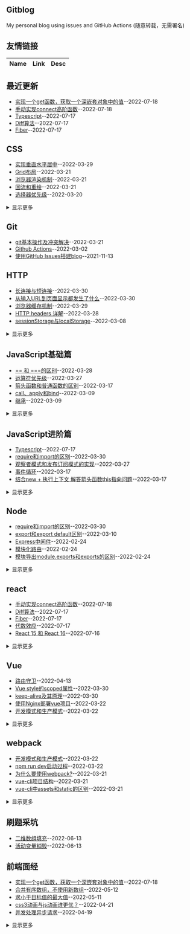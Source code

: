 ## Gitblog
My personal blog using issues and GitHub Actions (随意转载，无需署名)
## 友情链接
| Name | Link | Desc | 
 | ---- | ---- | ---- |
## 最近更新
- [实现一个get函数，获取一个深嵌套对象中的值](https://github.com/Twlig/issuesBlog/issues/114)--2022-07-18
- [手动实现connect高阶函数](https://github.com/Twlig/issuesBlog/issues/113)--2022-07-18
- [Typescript](https://github.com/Twlig/issuesBlog/issues/112)--2022-07-17
- [Diff算法](https://github.com/Twlig/issuesBlog/issues/111)--2022-07-17
- [Fiber](https://github.com/Twlig/issuesBlog/issues/110)--2022-07-17
## CSS
- [实现垂直水平居中](https://github.com/Twlig/issuesBlog/issues/81)--2022-03-29
- [Grid布局](https://github.com/Twlig/issuesBlog/issues/66)--2022-03-21
- [浏览器渲染机制](https://github.com/Twlig/issuesBlog/issues/60)--2022-03-21
- [回流和重绘](https://github.com/Twlig/issuesBlog/issues/59)--2022-03-21
- [选择器优先级](https://github.com/Twlig/issuesBlog/issues/58)--2022-03-20
<details><summary>显示更多</summary>

- [选择器类型](https://github.com/Twlig/issuesBlog/issues/57)--2022-03-20
- [position定位](https://github.com/Twlig/issuesBlog/issues/56)--2022-03-20
- [flex布局](https://github.com/Twlig/issuesBlog/issues/55)--2022-03-20
- [行内元素和块级元素](https://github.com/Twlig/issuesBlog/issues/54)--2022-03-20
- [清除浮动](https://github.com/Twlig/issuesBlog/issues/53)--2022-03-20
- [BFC及其应用](https://github.com/Twlig/issuesBlog/issues/52)--2022-03-18
- [响应式布局](https://github.com/Twlig/issuesBlog/issues/16)--2022-03-04
</details>

## Git
- [git基本操作及冲突解决](https://github.com/Twlig/issuesBlog/issues/67)--2022-03-21
- [Github Actions](https://github.com/Twlig/issuesBlog/issues/13)--2022-03-02
- [使用GitHub Issues搭建blog](https://github.com/Twlig/issuesBlog/issues/2)--2021-11-13
## HTTP
- [长连接与短连接](https://github.com/Twlig/issuesBlog/issues/85)--2022-03-30
- [从输入URL到页面显示都发生了什么](https://github.com/Twlig/issuesBlog/issues/84)--2022-03-30
- [浏览器缓存机制](https://github.com/Twlig/issuesBlog/issues/82)--2022-03-29
- [HTTP headers 详解](https://github.com/Twlig/issuesBlog/issues/79)--2022-03-28
- [sessionStorage与localStorage](https://github.com/Twlig/issuesBlog/issues/24)--2022-03-08
<details><summary>显示更多</summary>

- [cookie、session与token](https://github.com/Twlig/issuesBlog/issues/23)--2022-03-08
- [Ajax](https://github.com/Twlig/issuesBlog/issues/22)--2022-03-08
- [跨域访问](https://github.com/Twlig/issuesBlog/issues/8)--2022-02-24
</details>

## JavaScript基础篇
- [== 和 ===的区别](https://github.com/Twlig/issuesBlog/issues/78)--2022-03-28
- [运算符优先级](https://github.com/Twlig/issuesBlog/issues/77)--2022-03-27
- [箭头函数和普通函数的区别](https://github.com/Twlig/issuesBlog/issues/47)--2022-03-17
- [call、apply和bind](https://github.com/Twlig/issuesBlog/issues/28)--2022-03-09
- [继承](https://github.com/Twlig/issuesBlog/issues/27)--2022-03-09
<details><summary>显示更多</summary>

- [映射与弱映射、集合与弱集合](https://github.com/Twlig/issuesBlog/issues/26)--2022-03-09
- [Array及常用方法](https://github.com/Twlig/issuesBlog/issues/25)--2022-03-08
- [sessionStorage与localStorage](https://github.com/Twlig/issuesBlog/issues/24)--2022-03-08
- [Ajax](https://github.com/Twlig/issuesBlog/issues/22)--2022-03-08
- [JSON](https://github.com/Twlig/issuesBlog/issues/21)--2022-03-07
- [事件处理与事件委托](https://github.com/Twlig/issuesBlog/issues/20)--2022-03-07
- [冒泡与捕获](https://github.com/Twlig/issuesBlog/issues/19)--2022-03-06
- [BOM](https://github.com/Twlig/issuesBlog/issues/18)--2022-03-06
- [setTimeout和setInterval](https://github.com/Twlig/issuesBlog/issues/17)--2022-03-06
- [async和await](https://github.com/Twlig/issuesBlog/issues/15)--2022-03-04
- [Promise](https://github.com/Twlig/issuesBlog/issues/14)--2022-03-03
- [函数](https://github.com/Twlig/issuesBlog/issues/12)--2022-03-01
- [原型与原型链](https://github.com/Twlig/issuesBlog/issues/11)--2022-02-28
- [对象](https://github.com/Twlig/issuesBlog/issues/10)--2022-02-28
- [变量与作用域](https://github.com/Twlig/issuesBlog/issues/9)--2022-02-25
</details>

## JavaScript进阶篇
- [Typescript](https://github.com/Twlig/issuesBlog/issues/112)--2022-07-17
- [require和import的区别](https://github.com/Twlig/issuesBlog/issues/87)--2022-03-30
- [观察者模式和发布订阅模式的实现](https://github.com/Twlig/issuesBlog/issues/76)--2022-03-27
- [事件循环](https://github.com/Twlig/issuesBlog/issues/51)--2022-03-17
- [结合new + 执行上下文  解答箭头函数this指向问题](https://github.com/Twlig/issuesBlog/issues/50)--2022-03-17
<details><summary>显示更多</summary>

- [new到底做了什么？](https://github.com/Twlig/issuesBlog/issues/49)--2022-03-17
- [JavaScript执行上下文](https://github.com/Twlig/issuesBlog/issues/48)--2022-03-17
</details>

## Node
- [require和import的区别](https://github.com/Twlig/issuesBlog/issues/87)--2022-03-30
- [export和export default区别](https://github.com/Twlig/issuesBlog/issues/29)--2022-03-10
- [Express中间件](https://github.com/Twlig/issuesBlog/issues/7)--2022-02-24
- [模块化路由](https://github.com/Twlig/issuesBlog/issues/6)--2022-02-24
- [模块导出module.exports和exports的区别](https://github.com/Twlig/issuesBlog/issues/5)--2022-02-24
<details><summary>显示更多</summary>

- [Node.js模块化](https://github.com/Twlig/issuesBlog/issues/4)--2022-02-24
</details>

## react
- [手动实现connect高阶函数](https://github.com/Twlig/issuesBlog/issues/113)--2022-07-18
- [Diff算法](https://github.com/Twlig/issuesBlog/issues/111)--2022-07-17
- [Fiber](https://github.com/Twlig/issuesBlog/issues/110)--2022-07-17
- [代数效应](https://github.com/Twlig/issuesBlog/issues/109)--2022-07-17
- [React 15 和 React 16](https://github.com/Twlig/issuesBlog/issues/108)--2022-07-16
<details><summary>显示更多</summary>

- [react-router-middleware-plus](https://github.com/Twlig/issuesBlog/issues/107)--2022-07-16
- [react-router-dom V6](https://github.com/Twlig/issuesBlog/issues/106)--2022-07-16
- [redux](https://github.com/Twlig/issuesBlog/issues/105)--2022-07-15
- [mobx](https://github.com/Twlig/issuesBlog/issues/104)--2022-07-14
</details>

## Vue
- [路由守卫](https://github.com/Twlig/issuesBlog/issues/95)--2022-04-13
- [Vue style的scoped属性](https://github.com/Twlig/issuesBlog/issues/86)--2022-03-30
- [keep-alive及其原理](https://github.com/Twlig/issuesBlog/issues/83)--2022-03-30
- [使用Nginx部署vue项目](https://github.com/Twlig/issuesBlog/issues/70)--2022-03-22
- [开发模式和生产模式](https://github.com/Twlig/issuesBlog/issues/69)--2022-03-22
<details><summary>显示更多</summary>

- [npm run dev启动过程](https://github.com/Twlig/issuesBlog/issues/68)--2022-03-22
- [MVC和MVVM的区别](https://github.com/Twlig/issuesBlog/issues/65)--2022-03-21
- [如何解决双向绑定和 vuex 存在冲突](https://github.com/Twlig/issuesBlog/issues/46)--2022-03-17
- [Vuex](https://github.com/Twlig/issuesBlog/issues/45)--2022-03-17
- [Vue的渲染流程（二）：patch算法](https://github.com/Twlig/issuesBlog/issues/44)--2022-03-17
- [vue性能提升](https://github.com/Twlig/issuesBlog/issues/43)--2022-03-16
- [VNode类型](https://github.com/Twlig/issuesBlog/issues/42)--2022-03-16
- [Vue的渲染流程（一）：模板编译成渲染函数](https://github.com/Twlig/issuesBlog/issues/41)--2022-03-16
- [为何使用虚拟DOM](https://github.com/Twlig/issuesBlog/issues/40)--2022-03-16
- [变化侦测原理](https://github.com/Twlig/issuesBlog/issues/39)--2022-03-16
- [Vue大小写总结](https://github.com/Twlig/issuesBlog/issues/35)--2022-03-12
- [组件](https://github.com/Twlig/issuesBlog/issues/34)--2022-03-12
- [动态class和style](https://github.com/Twlig/issuesBlog/issues/33)--2022-03-11
- [计算属性](https://github.com/Twlig/issuesBlog/issues/32)--2022-03-11
- [Vue修饰符](https://github.com/Twlig/issuesBlog/issues/31)--2022-03-11
- [Vue基础指令](https://github.com/Twlig/issuesBlog/issues/30)--2022-03-11
</details>

## webpack
- [开发模式和生产模式](https://github.com/Twlig/issuesBlog/issues/69)--2022-03-22
- [npm run dev启动过程](https://github.com/Twlig/issuesBlog/issues/68)--2022-03-22
- [为什么要使用webpack?](https://github.com/Twlig/issuesBlog/issues/64)--2022-03-21
- [vue-cli项目结构](https://github.com/Twlig/issuesBlog/issues/63)--2022-03-21
- [vue-cli中assets和static的区别](https://github.com/Twlig/issuesBlog/issues/62)--2022-03-21
<details><summary>显示更多</summary>

- [package和package-lock区别](https://github.com/Twlig/issuesBlog/issues/61)--2022-03-21
</details>

## 刷题采坑
- [二维数组填充](https://github.com/Twlig/issuesBlog/issues/103)--2022-06-13
- [活动变量销毁](https://github.com/Twlig/issuesBlog/issues/102)--2022-06-13
## 前端面经
- [实现一个get函数，获取一个深嵌套对象中的值](https://github.com/Twlig/issuesBlog/issues/114)--2022-07-18
- [合并有序数组，不使用新数组](https://github.com/Twlig/issuesBlog/issues/101)--2022-05-12
- [求小于目标值的最大值](https://github.com/Twlig/issuesBlog/issues/100)--2022-05-11
- [css3动画与js动画谁更优？](https://github.com/Twlig/issuesBlog/issues/99)--2022-04-21
- [并发处理异步请求](https://github.com/Twlig/issuesBlog/issues/98)--2022-04-19
<details><summary>显示更多</summary>

- [手写render函数](https://github.com/Twlig/issuesBlog/issues/97)--2022-04-15
- [递归实现反转数字](https://github.com/Twlig/issuesBlog/issues/96)--2022-04-13
- [手写Promise.race](https://github.com/Twlig/issuesBlog/issues/94)--2022-04-13
- [模糊匹配高亮](https://github.com/Twlig/issuesBlog/issues/93)--2022-04-13
- [正则匹配模板字符串](https://github.com/Twlig/issuesBlog/issues/92)--2022-04-08
- [处理大数千分位](https://github.com/Twlig/issuesBlog/issues/91)--2022-04-02
- [深拷贝](https://github.com/Twlig/issuesBlog/issues/90)--2022-04-02
- [requestAnimationFrame](https://github.com/Twlig/issuesBlog/issues/89)--2022-03-31
- [函数柯里化](https://github.com/Twlig/issuesBlog/issues/88)--2022-03-30
- [手写Promise.all](https://github.com/Twlig/issuesBlog/issues/80)--2022-03-28
- [观察者模式和发布订阅模式的实现](https://github.com/Twlig/issuesBlog/issues/76)--2022-03-27
- [CDN](https://github.com/Twlig/issuesBlog/issues/75)--2022-03-27
- [倒计时](https://github.com/Twlig/issuesBlog/issues/74)--2022-03-27
- [为什么setTimeout()比setInterval()稳定](https://github.com/Twlig/issuesBlog/issues/73)--2022-03-24
- [后端返回的64位大数，前端怎么处理精度丢失的问题](https://github.com/Twlig/issuesBlog/issues/72)--2022-03-24
- [实现LazyMan](https://github.com/Twlig/issuesBlog/issues/71)--2022-03-23
- [实现sleep函数](https://github.com/Twlig/issuesBlog/issues/38)--2022-03-16
- [防抖和节流](https://github.com/Twlig/issuesBlog/issues/37)--2022-03-15
- [扁平化数组](https://github.com/Twlig/issuesBlog/issues/36)--2022-03-15
</details>

